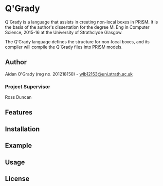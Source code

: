 # Q'Grady

Q'Grady is a language that assists in creating non-local boxes in PRiSM. It is
the basis of the author's dissertation for the degree M. Eng in Computer
Science, 2015-16 at the University of Strathclyde Glasgow.

The Q'Grady language defines the structure for non-local boxes, and its compiler
will compile the Q'Grady files into PRiSM models.

## Author
Aidan O'Grady (reg no. 201218150) - wlb12153@uni.strath.ac.uk

### Project Supervisor
Ross Duncan

## Features

## Installation

## Example

## Usage

## License